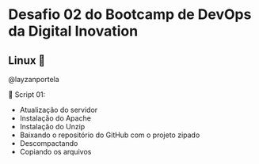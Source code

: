 # Desafio 02 do Bootcamp de DevOps da Digital Inovation
## Linux 🐧
@layzanportela

📌 Script 01:

- Atualização do servidor
- Instalação do Apache
- Instalação do Unzip
- Baixando o repositório do GitHub com o projeto zipado
- Descompactando
- Copiando os arquivos
